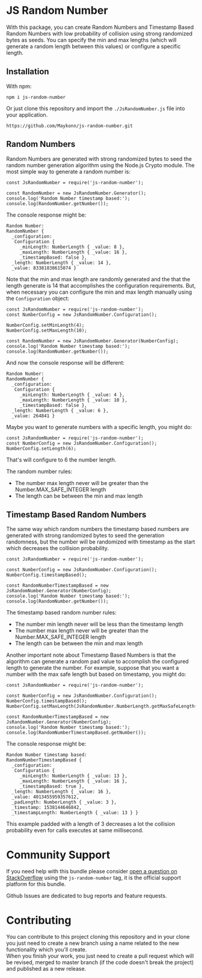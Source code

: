 # JS Random Number

With this package, you can create Random Numbers and Timestamp Based Random Numbers with low probability of collision 
using strong randomized bytes as seeds. You can specify the min and max lengths (which will generate a random length between this values) or configure a specific length.

## Installation

With npm:

```
npm i js-random-number
```

Or just clone this repository and import the `./JsRandomNumber.js` file into your application.

```
https://github.com/Maykonn/js-random-number.git
```

## Random Numbers

Random Numbers are generated with strong randomized bytes to seed the random number generation algorithm using the 
Node.js Crypto module. The most simple way to generate a random number is:

```JS
const JsRandomNumber = require('js-random-number');
  
const RandomNumber = new JsRandomNumber.Generator();
console.log('Random Number timestamp based:');
console.log(RandomNumber.getNumber());
```

The console response might be:

```
Random Number:
RandomNumber {
  _configuration: 
   Configuration {
     _minLength: NumberLength { _value: 8 },
     _maxLength: NumberLength { _value: 16 },
     _timestampBased: false },
  _length: NumberLength { _value: 14 },
  _value: 83381838615074 }
```

Note that the min and max length are randomly generated and the that the length generate is 14 that accomplishes the 
configuration requirements. But, when necessary you can configure the min and max length manually using the `Configuration` object:

```JS
const JsRandomNumber = require('js-random-number');
const NumberConfig = new JsRandomNumber.Configuration();
  
NumberConfig.setMinLength(4);
NumberConfig.setMaxLength(10);
  
const RandomNumber = new JsRandomNumber.Generator(NumberConfig);
console.log('Random Number timestamp based:');
console.log(RandomNumber.getNumber());
```  

And now the console response will be different:

```
Random Number:
RandomNumber {
  _configuration: 
   Configuration {
     _minLength: NumberLength { _value: 4 },
     _maxLength: NumberLength { _value: 10 },
     _timestampBased: false },
  _length: NumberLength { _value: 6 },
  _value: 264841 }
```

Maybe you want to generate numbers with a specific length, you might do:

```JS
const JsRandomNumber = require('js-random-number');
const NumberConfig = new JsRandomNumber.Configuration();
NumberConfig.setLength(6);
```

That's will configure to 6 the number length.

The random number rules:
- The number max length never will be greater than the Number.MAX_SAFE_INTEGER length
- The length can be between the min and max length

## Timestamp Based Random Numbers

The same way which random numbers the timestamp based numbers are generated with strong randomized bytes to seed
the generation randomness, but the number will be randomized with timestamp as the start which decreases the collision probability.

```JS
const JsRandomNumber = require('js-random-number');
  
const NumberConfig = new JsRandomNumber.Configuration();
NumberConfig.timestampBased();
  
const RandomNumberTimestampBased = new JsRandomNumber.Generator(NumberConfig);
console.log('Random Number timestamp based:');
console.log(RandomNumber.getNumber());
```

The timestamp based random number rules:
- The number min length never will be less than the timestamp length
- The number max length never will be greater than the Number.MAX_SAFE_INTEGER length
- The length can be between the min and max length

Another important note about Timestamp Based Numbers is that the algorithm can generate a random pad value to accomplish 
the configured length to generate the number. For example, suppose that you want a number with the max safe length but based
on timestamp, you might do:   

```JS
const JsRandomNumber = require('js-random-number');
  
const NumberConfig = new JsRandomNumber.Configuration();
NumberConfig.timestampBased();
NumberConfig.setMaxLength(JsRandomNumber.NumberLength.getMaxSafeLength());
  
const RandomNumberTimestampBased = new JsRandomNumber.Generator(NumberConfig);
console.log('Random Number timestamp based:');
console.log(RandomNumberTimestampBased.getNumber());
```

The console response might be:

```
Random Number timestamp based:
RandomNumberTimestampBased {
  _configuration: 
   Configuration {
     _minLength: NumberLength { _value: 13 },
     _maxLength: NumberLength { _value: 16 },
     _timestampBased: true },
  _length: NumberLength { _value: 16 },
  _value: 4013455959357612,
  _padLength: NumberLength { _value: 3 },
  _timestamp: 1538144646842,
  _timestampLength: NumberLength { _value: 13 } }
```

This example padded with a length of 3 decreases a lot the collision probability even for calls executes at same millisecond. 

# Community Support
If you need help with this bundle please consider [open a question on StackOverflow](https://stackoverflow.com/questions/ask)
using the `js-random-number` tag, it is the official support platform for this bundle.

Github Issues are dedicated to bug reports and feature requests.

# Contributing
You can contribute to this project cloning this repository and in your clone you just need to create a new branch using a 
name related to the new functionality which you'll create.  
When you finish your work, you just need to create a pull request which will be revised, merged to master branch (if the code 
doesn't break the project) and published as a new release.
